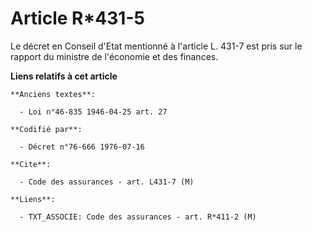 # Article R*431-5

Le décret en Conseil d'Etat mentionné à l'article L. 431-7 est pris sur le rapport du ministre de l'économie et des finances.

**Liens relatifs à cet article**

	**Anciens textes**:

	  - Loi n°46-835 1946-04-25 art. 27

	**Codifié par**:

	  - Décret n°76-666 1976-07-16

	**Cite**:

	  - Code des assurances - art. L431-7 (M)

	**Liens**:

	  - TXT_ASSOCIE: Code des assurances - art. R*411-2 (M)
